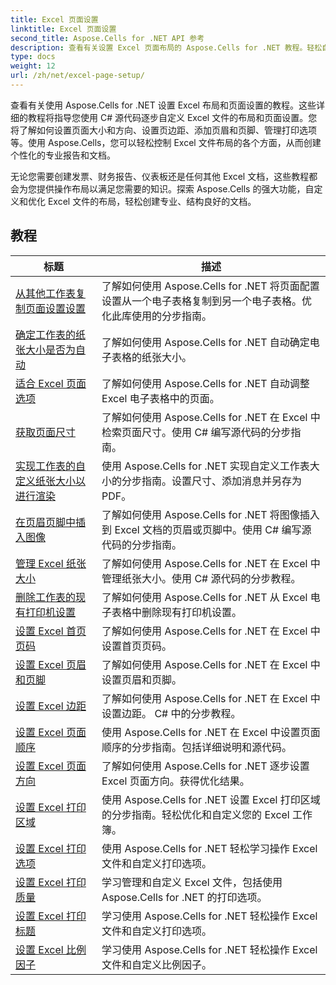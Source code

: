```yaml
---
title: Excel 页面设置
linktitle: Excel 页面设置
second_title: Aspose.Cells for .NET API 参考
description: 查看有关设置 Excel 页面布局的 Aspose.Cells for .NET 教程。轻松自定义您的 Excel 文件。
type: docs
weight: 12
url: /zh/net/excel-page-setup/
---
```

查看有关使用 Aspose.Cells for .NET 设置 Excel 布局和页面设置的教程。这些详细的教程将指导您使用 C# 源代码逐步自定义 Excel 文件的布局和页面设置。您将了解如何设置页面大小和方向、设置页边距、添加页眉和页脚、管理打印选项等。使用 Aspose.Cells，您可以轻松控制 Excel 文件布局的各个方面，从而创建个性化的专业报告和文档。

无论您需要创建发票、财务报告、仪表板还是任何其他 Excel 文档，这些教程都会为您提供操作布局以满足您需要的知识。探索 Aspose.Cells 的强大功能，自定义和优化 Excel 文件的布局，轻松创建专业、结构良好的文档。

## 教程 
| 标题 | 描述 |
| --- | --- |
| [从其他工作表复制页面设置设置](./copy-page-setup-settings-from-other-worksheet/) | 了解如何使用 Aspose.Cells for .NET 将页面配置设置从一个电子表格复制到另一个电子表格。优化此库使用的分步指南。 |  
| [确定工作表的纸张大小是否为自动](./determine-if-paper-size-of-worksheet-is-automatic/) | 了解如何使用 Aspose.Cells for .NET 自动确定电子表格的纸张大小。 |  
| [适合 Excel 页面选项](./fit-to-excel-pages-options/) | 了解如何使用 Aspose.Cells for .NET 自动调整 Excel 电子表格中的页面。 |  
| [获取页面尺寸](./get-page-dimensions/) | 了解如何使用 Aspose.Cells for .NET 在 Excel 中检索页面尺寸。使用 C# 编写源代码的分步指南。 |  
| [实现工作表的自定义纸张大小以进行渲染](./implement-custom-paper-size-of-worksheet-for-rendering/) | 使用 Aspose.Cells for .NET 实现自定义工作表大小的分步指南。设置尺寸、添加消息并另存为 PDF。 |  
| [在页眉页脚中插入图像](./insert-image-in-header-footer/) | 了解如何使用 Aspose.Cells for .NET 将图像插入到 Excel 文档的页眉或页脚中。使用 C# 编写源代码的分步指南。 |  
| [管理 Excel 纸张大小](./manage-excel-paper-size/) | 了解如何使用 Aspose.Cells for .NET 在 Excel 中管理纸张大小。使用 C# 源代码的分步教程。 |  
| [删除工作表的现有打印机设置](./remove-existing-printer-settings-of-worksheets/) | 了解如何使用 Aspose.Cells for .NET 从 Excel 电子表格中删除现有打印机设置。 |  
| [设置 Excel 首页页码](./set-excel-first-page-number/) | 了解如何使用 Aspose.Cells for .NET 在 Excel 中设置首页页码。 |  
| [设置 Excel 页眉和页脚](./set-excel-headers-and-footers/) | 了解如何使用 Aspose.Cells for .NET 在 Excel 中设置页眉和页脚。 |  
| [设置 Excel 边距](./set-excel-margins/) | 了解如何使用 Aspose.Cells for .NET 在 Excel 中设置边距。 C# 中的分步教程。 |  
| [设置 Excel 页面顺序](./set-excel-page-order/) | 使用 Aspose.Cells for .NET 在 Excel 中设置页面顺序的分步指南。包括详细说明和源代码。 |  
| [设置 Excel 页面方向](./set-excel-page-orientation/) | 了解如何使用 Aspose.Cells for .NET 逐步设置 Excel 页面方向。获得优化结果。 |  
| [设置 Excel 打印区域](./set-excel-print-area/) | 使用 Aspose.Cells for .NET 设置 Excel 打印区域的分步指南。轻松优化和自定义您的 Excel 工作簿。 |  
| [设置 Excel 打印选项](./set-excel-print-options/) | 使用 Aspose.Cells for .NET 轻松学习操作 Excel 文件和自定义打印选项。 |  
| [设置 Excel 打印质量](./set-excel-print-quality/) | 学习管理和自定义 Excel 文件，包括使用 Aspose.Cells for .NET 的打印选项。 |  
| [设置 Excel 打印标题](./set-excel-print-title/) | 学习使用 Aspose.Cells for .NET 轻松操作 Excel 文件和自定义打印选项。 |  
| [设置 Excel 比例因子](./set-excel-scaling-factor/) | 学习使用 Aspose.Cells for .NET 轻松操作 Excel 文件和自定义比例因子。 |  